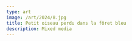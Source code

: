 ```yaml
---
type: art
image: /art/2024/8.jpg
title: Petit oiseau perdu dans la fôret bleu
description: Mixed media
---
```

